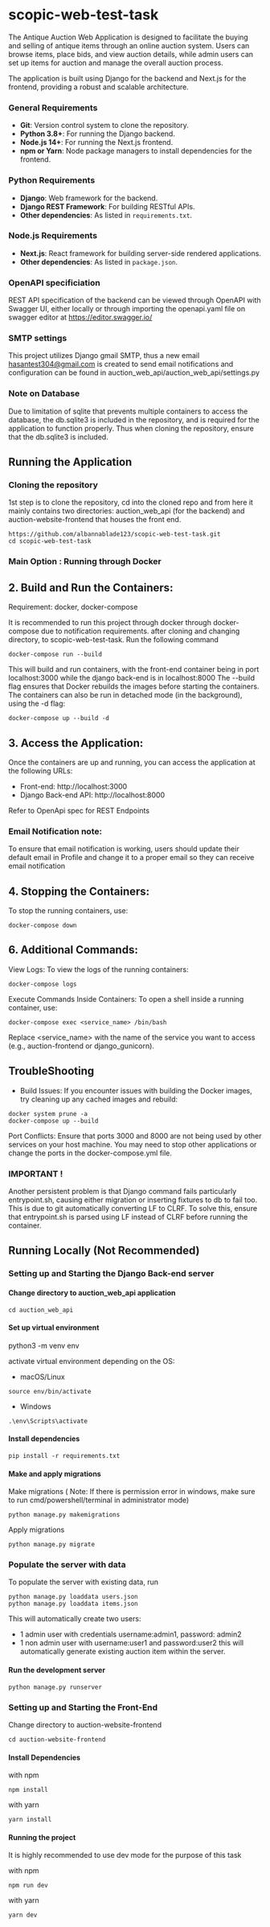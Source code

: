 # scopic-web-test-task
The Antique Auction Web Application is designed to facilitate the buying and selling of antique items through an online auction system. Users can browse items, place bids, and view auction details, while admin users can set up items for auction and manage the overall auction process.

The application is built using Django for the backend and Next.js for the frontend, providing a robust and scalable architecture.

### General Requirements
- **Git**: Version control system to clone the repository.
- **Python 3.8+**: For running the Django backend.
- **Node.js 14+**: For running the Next.js frontend.
- **npm or Yarn**: Node package managers to install dependencies for the frontend.

### Python Requirements
- **Django**: Web framework for the backend.
- **Django REST Framework**: For building RESTful APIs.
- **Other dependencies**: As listed in `requirements.txt`.

### Node.js Requirements
- **Next.js**: React framework for building server-side rendered applications.
- **Other dependencies**: As listed in `package.json`.

### OpenAPI specificiation
REST API specification of the backend can be viewed through OpenAPI with Swagger UI, either locally or through importing the openapi.yaml file on swagger editor at https://editor.swagger.io/ 

### SMTP settings
This project utilizes Django gmail SMTP, thus a new email hasantest304@gmail.com is created to send email notifications and configuration can be found in auction_web_api/auction_web_api/settings.py

### Note on Database
Due to limitation of sqlite that prevents multiple containers to access the database, the db.sqlite3 is included in the repository, and is required for the application to function properly. Thus when cloning the repository, ensure that the db.sqlite3 is included. 

## Running the Application 

### Cloning the repository

1st step is to clone the repository, cd into the cloned repo and from here it mainly contains two directories: auction_web_api (for the backend) and auction-website-frontend that houses the front end.
```
https://github.com/albannablade123/scopic-web-test-task.git
cd scopic-web-test-task
```

### Main Option : Running through Docker
## 2. Build and Run the Containers:
Requirement: docker, docker-compose

It is recommended to run this project through docker through docker-compose due to notification requirements. after cloning and changing directory, to scopic-web-test-task. Run the following command

```
docker-compose run --build
```

This will build and run containers, with the front-end container being in port localhost:3000 while the django back-end is in localhost:8000
The --build flag ensures that Docker rebuilds the images before starting the containers.
The containers can also be run in detached mode (in the background), using the -d flag:

```
docker-compose up --build -d
```

## 3. Access the Application:
Once the containers are up and running, you can access the application at the following URLs:

- Front-end: http://localhost:3000
- Django Back-end API: http://localhost:8000

Refer to OpenApi spec for REST Endpoints


### Email Notification note:
To ensure that email notification is working, users should update their default email in Profile and change it to a proper email so they can receive email notification

## 4. Stopping the Containers:

To stop the running containers, use:

```
docker-compose down
```

## 6. Additional Commands:
View Logs: To view the logs of the running containers:

```
docker-compose logs
```

Execute Commands Inside Containers: To open a shell inside a running container, use:

```
docker-compose exec <service_name> /bin/bash
```
Replace <service_name> with the name of the service you want to access (e.g., auction-frontend or django_gunicorn).

## TroubleShooting

- Build Issues: If you encounter issues with building the Docker images, try cleaning up any cached images and rebuild:
```
docker system prune -a
docker-compose up --build

```
Port Conflicts: Ensure that ports 3000 and 8000 are not being used by other services on your host machine. You may need to stop other applications or change the ports in the docker-compose.yml file.

### IMPORTANT !
Another persistent problem is that Django command fails particularly entrypoint.sh, causing either migration or inserting fixtures to db to fail too. This is due to git automatically converting LF to CLRF. To solve this, ensure that entrypoint.sh is parsed using LF instead of CLRF before running the container. 


## Running Locally (Not Recommended)
### Setting up and Starting the Django Back-end server

#### Change directory to auction_web_api application 

```
cd auction_web_api
```

#### Set up virtual environment
python3 -m venv env

activate virtual environment depending on the OS:

- macOS/Linux
```
source env/bin/activate
```

- Windows
```
.\env\Scripts\activate
```

#### Install dependencies
```
pip install -r requirements.txt
```

#### Make and apply migrations
Make migrations ( Note: If there is permission error in windows, make sure to run cmd/powershell/terminal in administrator mode)
```
python manage.py makemigrations
```

Apply migrations
```
python manage.py migrate
```
### Populate the server with data
To populate the server with existing data, run 
```
python manage.py loaddata users.json
python manage.py loaddata items.json
```

This will automatically create two users: 
- 1 admin user with credentials username:admin1, password: admin2  
- 1 non admin user with username:user1 and password:user2
this will automatically generate existing auction item within the server.
#### Run the development server
```
python manage.py runserver
```
### Setting up and Starting the Front-End 

Change directory to auction-website-frontend
```
cd auction-website-frontend
```

#### Install Dependencies

with npm
```
npm install
```
with yarn

```
yarn install
```

#### Running the project
It is highly recommended to use dev mode for the purpose of this task

with npm
```
npm run dev
```

with yarn 
```
yarn dev
```